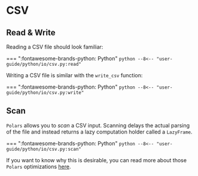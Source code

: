 # CSV

## Read & Write

Reading a CSV file should look familiar:

=== ":fontawesome-brands-python: Python"
    ``` python
    --8<-- "user-guide/python/io/csv.py:read"
    ```

Writing a CSV file is similar with the `write_csv` function:

=== ":fontawesome-brands-python: Python"
    ``` python
    --8<-- "user-guide/python/io/csv.py:write"
    ```

## Scan

`Polars` allows you to *scan* a CSV input. Scanning delays the actual parsing of the
file and instead returns a lazy computation holder called a `LazyFrame`.

=== ":fontawesome-brands-python: Python"
    ``` python
    --8<-- "user-guide/python/io/csv.py:scan"
    ```

If you want to know why this is desirable, you can read more about those `Polars`
optimizations [here](../concepts/lazy-vs-eager.md).
